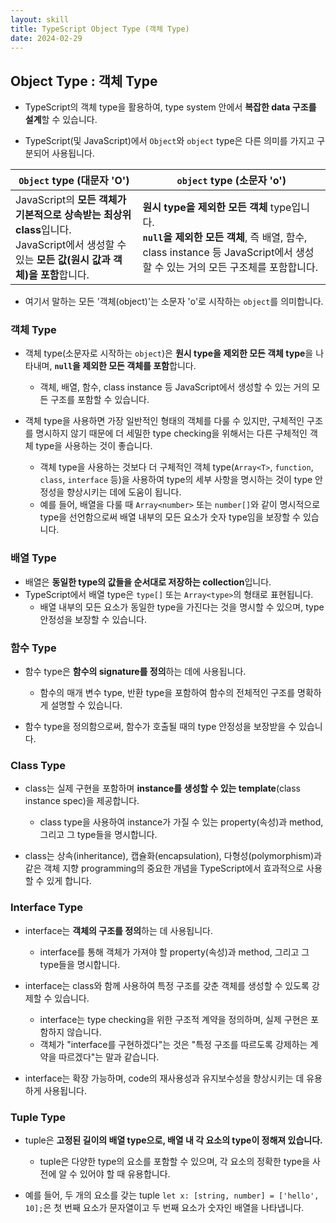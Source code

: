 ```yaml
---
layout: skill
title: TypeScript Object Type (객체 Type)
date: 2024-02-29
---
```




## Object Type : 객체 Type

- TypeScript의 객체 type을 활용하여, type system 안에서 **복잡한 data 구조를 설계**할 수 있습니다.

- TypeScript(및 JavaScript)에서 `Object`와 `object` type은 다른 의미를 가지고 구분되어 사용됩니다.

| `Object` type (대문자 'O') | `object` type (소문자 'o') |
| --- | --- |
| JavaScript의 **모든 객체가 기본적으로 상속받는 최상위 class**입니다.<br>JavaScript에서 생성할 수 있는 **모든 값(원시 값과 객체)을 포함**합니다. | **원시 type을 제외한 모든 객체** type입니다.<br>**`null`을 제외한 모든 객체**, 즉 배열, 함수, class instance 등 JavaScript에서 생성할 수 있는 거의 모든 구조체를 포함합니다. |

- 여기서 말하는 모든 '객체(object)'는 소문자 'o'로 시작하는 `object`를 의미합니다.


### 객체 Type

- 객체 type(소문자로 시작하는 `object`)은 **원시 type을 제외한 모든 객체 type**을 나타내며, **`null`을 제외한 모든 객체를 포함**합니다.
    - 객체, 배열, 함수, class instance 등 JavaScript에서 생성할 수 있는 거의 모든 구조를 포함할 수 있습니다.

- 객체 type을 사용하면 가장 일반적인 형태의 객체를 다룰 수 있지만, 구체적인 구조를 명시하지 않기 때문에 더 세밀한 type checking을 위해서는 다른 구체적인 객체 type을 사용하는 것이 좋습니다.
    - 객체 type을 사용하는 것보다 더 구체적인 객체 type(`Array<T>`, `function`, `class`, `interface` 등)을 사용하여 type의 세부 사항을 명시하는 것이 type 안정성을 향상시키는 데에 도움이 됩니다.
    - 예를 들어, 배열을 다룰 때 `Array<number>` 또는 `number[]`와 같이 명시적으로 type을 선언함으로써 배열 내부의 모든 요소가 숫자 type임을 보장할 수 있습니다.


### 배열 Type

- 배열은 **동일한 type의 값들을 순서대로 저장하는 collection**입니다.
- TypeScript에서 배열 type은 `type[]` 또는 `Array<type>`의 형태로 표현됩니다.
    - 배열 내부의 모든 요소가 동일한 type을 가진다는 것을 명시할 수 있으며, type 안정성을 보장할 수 있습니다.


### 함수 Type

- 함수 type은 **함수의 signature를 정의**하는 데에 사용됩니다.
    - 함수의 매개 변수 type, 반환 type을 포함하여 함수의 전체적인 구조를 명확하게 설명할 수 있습니다.

- 함수 type을 정의함으로써, 함수가 호출될 때의 type 안정성을 보장받을 수 있습니다.


### Class Type

- class는 실제 구현을 포함하며 **instance를 생성할 수 있는 template**(class instance spec)을 제공합니다.
    - class type을 사용하여 instance가 가질 수 있는 property(속성)과 method, 그리고 그 type들을 명시합니다.

- class는 상속(inheritance), 캡슐화(encapsulation), 다형성(polymorphism)과 같은 객체 지향 programming의 중요한 개념을 TypeScript에서 효과적으로 사용할 수 있게 합니다.


### Interface Type

- interface는 **객체의 구조를 정의**하는 데 사용됩니다.
    - interface를 통해 객체가 가져야 할 property(속성)과 method, 그리고 그 type들을 명시합니다.

- interface는 class와 함께 사용하여 특정 구조를 갖춘 객체를 생성할 수 있도록 강제할 수 있습니다.
    - interface는 type checking을 위한 구조적 계약을 정의하며, 실제 구현은 포함하지 않습니다.
    - 객체가 "interface를 구현하겠다"는 것은 "특정 구조를 따르도록 강제하는 계약을 따르겠다"는 말과 같습니다.

- interface는 확장 가능하며, code의 재사용성과 유지보수성을 향상시키는 데 유용하게 사용됩니다.


### Tuple Type

- tuple은 **고정된 길이의 배열 type으로, 배열 내 각 요소의 type이 정해져 있습니다.**
    - tuple은 다양한 type의 요소를 포함할 수 있으며, 각 요소의 정확한 type을 사전에 알 수 있어야 할 때 유용합니다.

- 예를 들어, 두 개의 요소를 갖는 tuple `let x: [string, number] = ['hello', 10];`은 첫 번째 요소가 문자열이고 두 번째 요소가 숫자인 배열을 나타냅니다.

